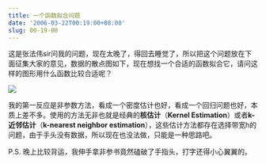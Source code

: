 ```yaml
---
title: 一个函数拟合问题
date: '2006-03-22T00:19:00+08:00'
slug: 00-19-00
---
```


这是张法伟sir问我的问题，现在太晚了，得回去睡觉了，所以把这个问题放在下面征集大家的意见，数据的散点图如下，现在想找一个合适的函数拟合它，请问这样的图形用什么函数比较合适呢？

![](https://db.yihui.name/hexun/b_F8F799BAFB69F465.jpg)

我的第一反应是非参数方法，看成一个密度估计也好，看成一个回归问题也好，本质上差不多。使用的方法无非也就是经典的**核估计**（**Kernel Estimation**）或者**k-近邻估计**（**k-nearest neighbor estimation**），这些估计方法都存在选择带宽h的问题，由于手头没有数据，所以现在也没法做，只能是一种思路吧。

P.S. 晚上比较背运，我伸手拿非参书竟然磕破了手指头，打字还得小心翼翼的。
